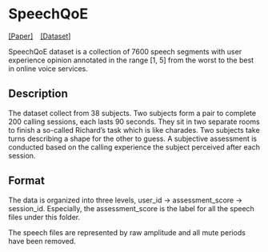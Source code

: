 # SpeechQoE
[\[Paper\]](https://www.google.com) &ensp; [\[Dataset\]](https://www.google.com)

SpeechQoE dataset is a collection of 7600 speech segments with user experience opinion annotated in the range [1, 5] from the worst to the best in online voice services. 

## Description
The dataset collect from 38 subjects. Two subjects form a pair to complete 200 calling sessions, each lasts 90 seconds. They sit in two separate rooms to finish a so-called Richard’s task which is like charades. Two subjects take turns describing a shape for the other to guess. A subjective assessment is conducted based on the calling experience the subject perceived after each session.

## Format
The data is organized into three levels, user_id -> assessment_score -> session_id. Especially, the assessment_score is the label for all the speech files under this folder.
 
 The speech files are represented by raw amplitude and all mute periods have been removed. 
